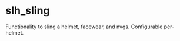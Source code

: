 slh_sling
===================

Functionality to sling a helmet, facewear, and nvgs. Configurable per-helmet.